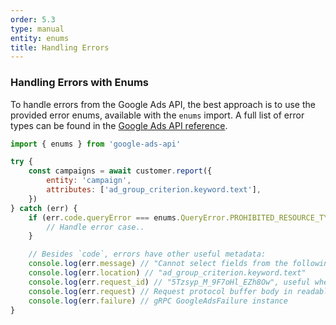 ```yaml
---
order: 5.3
type: manual
entity: enums
title: Handling Errors
---
```


### Handling Errors with Enums

To handle errors from the Google Ads API, the best approach is to use the provided error enums, available with the `enums` import. A full list of error types can be found in the [Google Ads API reference](https://developers.google.com/google-ads/api/reference/rpc/google.ads.googleads.v1.errors).

```javascript
import { enums } from 'google-ads-api'

try {
    const campaigns = await customer.report({
        entity: 'campaign',
        attributes: ['ad_group_criterion.keyword.text'],
    })
} catch (err) {
    if (err.code.queryError === enums.QueryError.PROHIBITED_RESOURCE_TYPE_IN_SELECT_CLAUSE) {
        // Handle error case..
    }

    // Besides `code`, errors have other useful metadata:
    console.log(err.message) // "Cannot select fields from the following resource.."
    console.log(err.location) // "ad_group_criterion.keyword.text"
    console.log(err.request_id) // "5Tzsyp_M_9F7oHl_EZh8Ow", useful when discussing issues with Google support
    console.log(err.request) // Request protocol buffer body in readable format, useful for debugging
    console.log(err.failure) // gRPC GoogleAdsFailure instance
}
```
